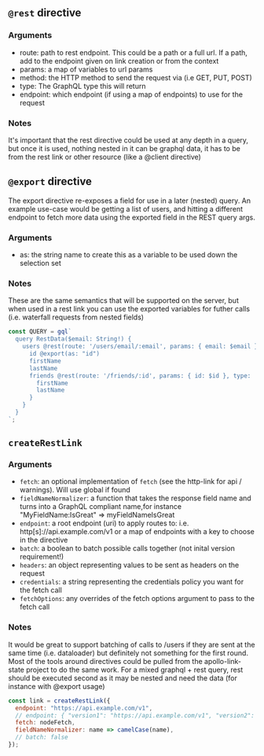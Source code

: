 ## `@rest` directive

### Arguments

- route: path to rest endpoint. This could be a path or a full url. If a path, add to the endpoint given on link creation or from the context
- params: a map of variables to url params
- method: the HTTP method to send the request via (i.e GET, PUT, POST)
- type: The GraphQL type this will return
- endpoint: which endpoint (if using a map of endpoints) to use for the request

### Notes

It's important that the rest directive could be used at any depth in a query, but once it is used, nothing nested in it can be graphql data, it has to be from the rest link or other resource (like a @client directive)

## `@export` directive

The export directive re-exposes a field for use in a later (nested) query. An example use-case would be getting a list of users, and hitting a different endpoint to fetch more data using the exported field in the REST query args.

### Arguments
- as: the string name to create this as a variable to be used down the selection set

### Notes

These are the same semantics that will be supported on the server, but when used in a rest link you can use the exported variables for futher calls (i.e. waterfall requests from nested fields)

```js
const QUERY = gql`
  query RestData($email: String!) {
    users @rest(route: '/users/email/:email', params: { email: $email }, method: 'GET', type: 'User') {
      id @export(as: "id")
      firstName
      lastName
      friends @rest(route: '/friends/:id', params: { id: $id }, type: '[User]') {
        firstName
        lastName
      }
    }
  }
`;
```


## `createRestLink`

### Arguments

- `fetch`: an optional implementation of `fetch` (see the http-link for api / warnings). Will use global if found
- `fieldNameNormalizer`: a function that takes the response field name and turns into a GraphQL compliant name,for instance "MyFieldName:IsGreat" => myFieldNameIsGreat
- `endpoint`: a root endpoint (uri) to apply routes to: i.e. http[s]://api.example.com/v1 or a map of endpoints with a key to choose in the directive
- `batch`: a boolean to batch possible calls together (not inital version requirement!)
- `headers`: an object representing values to be sent as headers on the request
- `credentials`: a string representing the credentials policy you want for the fetch call
- `fetchOptions`: any overrides of the fetch options argument to pass to the fetch call

### Notes

It would be great to support batching of calls to /users if they are sent at the same time (i.e. dataloader) but definitely not something for the first round. Most of the tools around directives could be pulled from the apollo-link-state project to do the same work. For a mixed graphql + rest query, rest should be executed second as it may be nested and need the data (for instance with @export usage)

```js
const link = createRestLink({
  endpoint: "https://api.example.com/v1",
  // endpoint: { "version1": "https://api.example.com/v1", "version2": "https://api.example.com/v2" },
  fetch: nodeFetch,
  fieldNameNormalizer: name => camelCase(name),
  // batch: false
});
```

